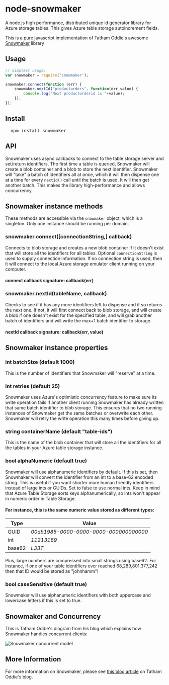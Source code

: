 ﻿# node-snowmaker
A node.js high performance, distributed unique id generator library for Azure storage tables.  This gives Azure table storage autoincrement fields.

This is a pure javascript implementation of Tatham Oddie's awesome [Snowmaker](http://blog.tatham.oddie.com.au/2011/07/14/released-snowmaker-a-unique-id-generator-for-azure-or-any-other-cloud-hosting-environment/) library

## Usage

```javascript
// Simplest usage:
var snowmaker = require('snowmaker');

snowmaker.connect(function (err) {
	snowmaker.nextId("productorders", function(err,value) {		
		console.log("Next productorderid is "+value);
	});
});


```

## Install

<pre>
  npm install snowmaker
</pre>



## API

Snowmaker uses async callbacks to connect to the table storage server and set/return identifiers.  The first time a table is queried, Snowmaker will create a blob container and a blob to store the next identifier.  Snowmaker will "take" a batch of identifiers all at once, which it will then dispense one at a time for every `nextId()` call until the batch is used.  It will then get another batch.  This makes the library high-performance and allows concurrency.

## Snowmaker instance methods

These methods are accessible via the `snowmaker` object, which is a singleton.  Only one instance should be running per domain.

### snowmaker.connect([connectionString,] callback)

Connects to blob storage and creates a new blob container if it doesn't exist that will store all the identifiers for all tables.  Optional `connectionString` is used to supply connection information.  If no connection string is used, then it will connect to the local Azure storage emulator client running on your computer.

#### connect callback signature: callback(err)


### snowmaker.nextId(tableName, callback)

Checks to see if it has any more identifiers left to dispense and if so returns the next one.  If not, it will first connect back to blob storage, and will create a blob if one doesn't exist for the specified table, and will grab another batch of identifiers and will write the max+1 batch identifier to storage.

#### nextId callback signature: callback(err, value)

## Snowmaker instance properties

### int batchSize (default 1000)

This is the number of identifiers that Snowmaker will "reserve" at a time.

### int retries (default 25)

Snowmaker uses Azure's optimistic concurrency feature to make sure its write operation fails if another client running Snowmaker has already written that same batch identifier to blob storage.  This ensures that no two running instances of Snowmaker get the same batches or overwrite each other.  Snowmaker will retry the write operation this many times before giving up.

### string containerName (default "table-ids")

This is the name of the blob container that will store all the identifiers for all the tables in your Azure table storage instance.

### bool alphaNumeric (default true)
Snowmaker will use alphanumeric identifiers by default.  If this is set, then Snowmaker will convert the identifier from an int to a base-62 encoded string.  This is useful if you want shorter more human friendly identifiers instead of large ints or GUIDs.  Set to false to use normal ints.  Keep in mind that Azure Table Storage sorts keys alphanumerically, so ints won't appear in numeric order in Table Storage.

#### For instance, this is the same numeric value stored as different types:
Type | Value 
--- | ---
GUID | *00ab1985-0000-0000-0000-000000000000*
int | *11213189*
base62 | *L33T*

Plus, large numbers are compressed into small strings using base62.  For instance, if one of your table identifiers ever reached 68,289,801,377,242 then that ID would be stored as "johnhamm"!

### bool caseSensitive (default true)
Snowmaker will use alphanumeric identifiers with both uppercase and lowercase letters if this is set to true.  

## Snowmaker and Concurrency
This is Tatham Oddie's diagram from his blog which explains how Snowmaker handles concurrent clients:

![Snowmaker concurrent model](http://tatham.files.wordpress.com/2011/10/multiple-clients.png?w=479&h=1029 "Snowmaker concurrent model")


## More Information

For more information on Snowmaker, please see [this blog article](http://blog.tatham.oddie.com.au/2011/07/14/released-snowmaker-a-unique-id-generator-for-azure-or-any-other-cloud-hosting-environment/) on Tatham Oddie's blog.
